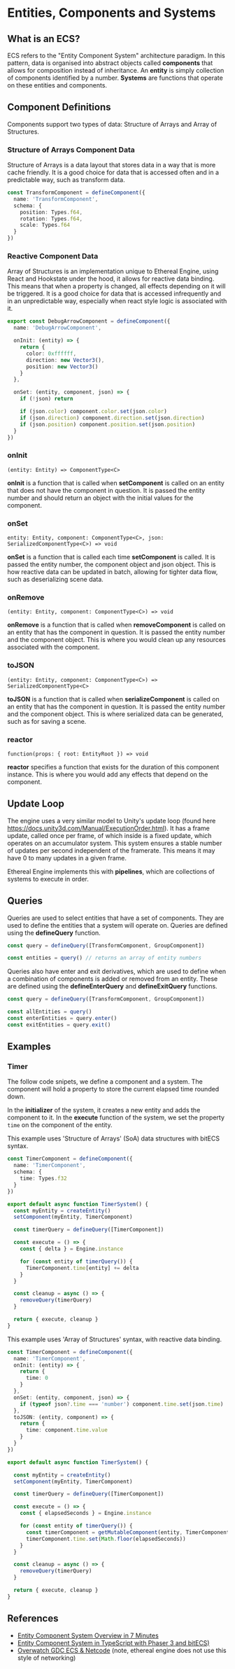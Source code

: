 # Entities, Components and Systems

## What is an ECS?

ECS refers to the "Entity Component System" architecture paradigm. In this pattern, data is organised into abstract objects called **components** that allows for composition instead of inheritance. An **entity** is simply collection of components identified by a number. **Systems** are functions that operate on these entities and components.

## Component Definitions

Components support two types of data: Structure of Arrays and Array of Structures.

### Structure of Arrays Component Data

Structure of Arrays is a data layout that stores data in a way that is more cache friendly. It is a good choice for data that is accessed often and in a predictable way, such as transform data.

```ts
const TransformComponent = defineComponent({
  name: 'TransformComponent',
  schema: {
    position: Types.f64,
    rotation: Types.f64,
    scale: Types.f64
  }
})
```

### Reactive Component Data

Array of Structures is an implementation unique to Ethereal Engine, using React and Hookstate under the hood, it allows for reactive data binding. This means that when a property is changed, all effects depending on it will be triggered. It is a good choice for data that is accessed infrequently and in an unpredictable way, especially when react style logic is associated with it.

```ts
export const DebugArrowComponent = defineComponent({
  name: 'DebugArrowComponent',

  onInit: (entity) => {
    return {
      color: 0xffffff,
      direction: new Vector3(),
      position: new Vector3()
    }
  },

  onSet: (entity, component, json) => {
    if (!json) return

    if (json.color) component.color.set(json.color)
    if (json.direction) component.direction.set(json.direction)
    if (json.position) component.position.set(json.position)
  }
})
```

### onInit

`(entity: Entity) => ComponentType<C>`

**onInit** is a function that is called when **setComponent** is called on an entity that does not have the component in question. It is passed the entity number and should return an object with the initial values for the component.

### onSet

`entity: Entity, component: ComponentType<C>, json: SerializedComponentType<C>) => void`

**onSet** is a function that is called each time **setComponent** is called. It is passed the entity number, the component object and json object. This is how reactive data can be updated in batch, allowing for tighter data flow, such as deserializing scene data.

### onRemove
`(entity: Entity, component: ComponentType<C>) => void`

**onRemove** is a function that is called when **removeComponent** is called on an entity that has the component in question. It is passed the entity number and the component object. This is where you would clean up any resources associated with the component.

### toJSON
  
`(entity: Entity, component: ComponentType<C>) => SerializedComponentType<C>`

**toJSON** is a function that is called when **serializeComponent** is called on an entity that has the component in question. It is passed the entity number and the component object. This is where serialized data can be generated, such as for saving a scene.

### reactor

`function(props: { root: EntityRoot }) => void`

**reactor** specifies a function that exists for the duration of this component instance. This is where you would add any effects that depend on the component.



## Update Loop

The engine uses a very similar model to Unity's update loop (found here https://docs.unity3d.com/Manual/ExecutionOrder.html). It has a frame update, called once per frame, of which inside is a fixed update, which operates on an accumulator system. This system ensures a stable number of updates per second independent of the framerate. This means it may have 0 to many updates in a given frame. 

Ethereal Engine implements this with **pipelines**, which are collections of systems to execute in order.

## Queries

Queries are used to select entities that have a set of components. They are used to define the entities that a system will operate on. Queries are defined using the **defineQuery** function.

```ts
const query = defineQuery([TransformComponent, GroupComponent])

const entities = query() // returns an array of entity numbers
```

Queries also have enter and exit derivatives, which are used to define when a combination of components is added or removed from an entity. These are defined using the **defineEnterQuery** and **defineExitQuery** functions.

```ts
const query = defineQuery([TransformComponent, GroupComponent])

const allEntities = query()
const enterEntities = query.enter()
const exitEntities = query.exit()
```


## Examples

### Timer

The follow code snipets, we define a component and a system. The component will hold a property to store the current elapsed time rounded down.

In the **initializer** of the system, it creates a new entity and adds the component to it. In the **execute** function of the system, we set the property `time` on the component of the entity.

This example uses 'Structure of Arrays' (SoA) data structures with bitECS syntax.

```ts
const TimerComponent = defineComponent({
  name: 'TimerComponent',
  schema: {
    time: Types.f32
  }
})

export default async function TimerSystem() {
  const myEntity = createEntity()
  setComponent(myEntity, TimerComponent)

  const timerQuery = defineQuery([TimerComponent])

  const execute = () => {
    const { delta } = Engine.instance

    for (const entity of timerQuery()) {
      TimerComponent.time[entity] += delta
    }
  }

  const cleanup = async () => {
    removeQuery(timerQuery)
  }

  return { execute, cleanup }
}

```

This example uses 'Array of Structures' syntax, with reactive data binding.

```ts
const TimerComponent = defineComponent({
  name: 'TimerComponent',
  onInit: (entity) => {
    return {
      time: 0
    }
  },
  onSet: (entity, component, json) => {
    if (typeof json?.time === 'number') component.time.set(json.time)
  },
  toJSON: (entity, component) => {
    return {
      time: component.time.value
    }
  }
})

export default async function TimerSystem() {

  const myEntity = createEntity()
  setComponent(myEntity, TimerComponent)

  const timerQuery = defineQuery([TimerComponent])

  const execute = () => {
    const { elapsedSeconds } = Engine.instance

    for (const entity of timerQuery()) {
      const timerComponent = getMutableComponent(entity, TimerComponent)
      timerComponent.time.set(Math.floor(elapsedSeconds))
    }
  }

  const cleanup = async () => {
    removeQuery(timerQuery)
  }

  return { execute, cleanup }
}
```

## References
- [Entity Component System Overview in 7 Minutes](https://www.youtube.com/watch?v=2rW7ALyHaas)
- [Entity Component System in TypeScript with Phaser 3 and bitECS)](https://www.youtube.com/watch?v=qaY_CKvFLYM)
- [Overwatch GDC ECS & Netcode](https://www.youtube.com/watch?v=W3aieHjyNvw) (note, ethereal engine does not use this style of networking)